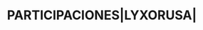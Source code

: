 ---
layout: asset
title: PARTICIPACIONES|LYXORUSA|                                   
isin: FR0010296061
---